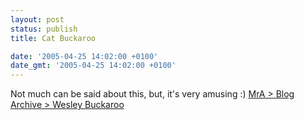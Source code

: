 ```yaml
---
layout: post
status: publish
title: Cat Buckaroo

date: '2005-04-25 14:02:00 +0100'
date_gmt: '2005-04-25 14:02:00 +0100'
---
```

Not much can be said about this, but, it's very amusing :)
<a href="http://www.ashearer.f2s.com/blog/?p=2" target="_blank">MrA > Blog Archive > Wesley Buckaroo</a>
